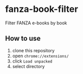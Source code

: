 # fanza-book-filter

Filter FANZA e-books by book

## How to use

1. clone this repository
1. open `chrome://extensions/`
1. click `Load unpacked`
1. select directory
